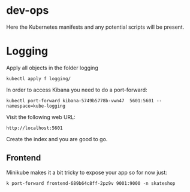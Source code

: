 # dev-ops

Here the Kubernetes manifests and any potential scripts will be present.

# Logging

Apply all objects in the folder logging

```
kubectl apply f logging/
```

In order to access Kibana you need to do a port-forward:

```
kubectl port-forward kibana-5749b5778b-vwn47  5601:5601 --namespace=kube-logging
```

Visit the following web URL:

```
http://localhost:5601
```

Create the index and you are good to go.

## Frontend

Minikube makes it a bit tricky to expose your app so for now just:

```
k port-forward frontend-689b64c8ff-2pz9v 9001:9000 -n skateshop
```